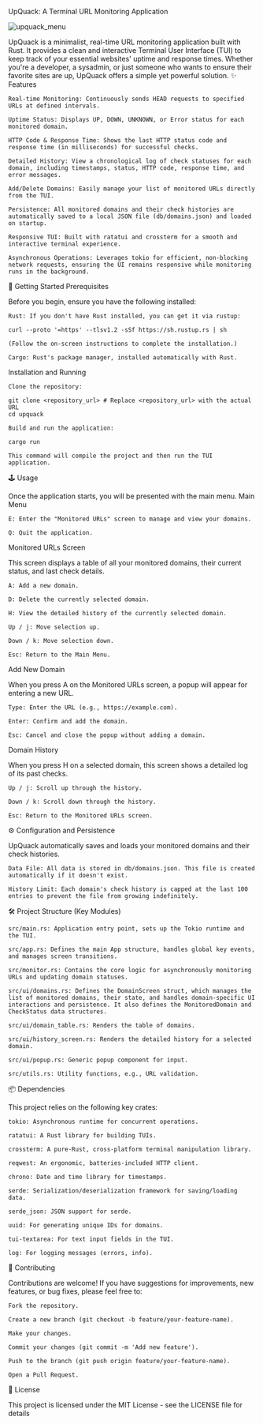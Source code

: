 UpQuack: A Terminal URL Monitoring Application


![upquack_menu](https://github.com/user-attachments/assets/6e34cbb1-b305-4630-9d60-7f8290cf05e5)


UpQuack is a minimalist, real-time URL monitoring application built with Rust. It provides a clean and interactive Terminal User Interface (TUI) to keep track of your essential websites' uptime and response times. Whether you're a developer, a sysadmin, or just someone who wants to ensure their favorite sites are up, UpQuack offers a simple yet powerful solution.
✨ Features

    Real-time Monitoring: Continuously sends HEAD requests to specified URLs at defined intervals.

    Uptime Status: Displays UP, DOWN, UNKNOWN, or Error status for each monitored domain.

    HTTP Code & Response Time: Shows the last HTTP status code and response time (in milliseconds) for successful checks.

    Detailed History: View a chronological log of check statuses for each domain, including timestamps, status, HTTP code, response time, and error messages.

    Add/Delete Domains: Easily manage your list of monitored URLs directly from the TUI.

    Persistence: All monitored domains and their check histories are automatically saved to a local JSON file (db/domains.json) and loaded on startup.

    Responsive TUI: Built with ratatui and crossterm for a smooth and interactive terminal experience.

    Asynchronous Operations: Leverages tokio for efficient, non-blocking network requests, ensuring the UI remains responsive while monitoring runs in the background.

🚀 Getting Started
Prerequisites

Before you begin, ensure you have the following installed:

    Rust: If you don't have Rust installed, you can get it via rustup:

    curl --proto '=https' --tlsv1.2 -sSf https://sh.rustup.rs | sh

    (Follow the on-screen instructions to complete the installation.)

    Cargo: Rust's package manager, installed automatically with Rust.

Installation and Running

    Clone the repository:

    git clone <repository_url> # Replace <repository_url> with the actual URL
    cd upquack

    Build and run the application:

    cargo run

    This command will compile the project and then run the TUI application.

🕹️ Usage

Once the application starts, you will be presented with the main menu.
Main Menu

    E: Enter the "Monitored URLs" screen to manage and view your domains.

    Q: Quit the application.

Monitored URLs Screen

This screen displays a table of all your monitored domains, their current status, and last check details.

    A: Add a new domain.

    D: Delete the currently selected domain.

    H: View the detailed history of the currently selected domain.

    Up / j: Move selection up.

    Down / k: Move selection down.

    Esc: Return to the Main Menu.

Add New Domain

When you press A on the Monitored URLs screen, a popup will appear for entering a new URL.

    Type: Enter the URL (e.g., https://example.com).

    Enter: Confirm and add the domain.

    Esc: Cancel and close the popup without adding a domain.

Domain History

When you press H on a selected domain, this screen shows a detailed log of its past checks.

    Up / j: Scroll up through the history.

    Down / k: Scroll down through the history.

    Esc: Return to the Monitored URLs screen.

⚙️ Configuration and Persistence

UpQuack automatically saves and loads your monitored domains and their check histories.

    Data File: All data is stored in db/domains.json. This file is created automatically if it doesn't exist.

    History Limit: Each domain's check history is capped at the last 100 entries to prevent the file from growing indefinitely.

🛠️ Project Structure (Key Modules)

    src/main.rs: Application entry point, sets up the Tokio runtime and the TUI.

    src/app.rs: Defines the main App structure, handles global key events, and manages screen transitions.

    src/monitor.rs: Contains the core logic for asynchronously monitoring URLs and updating domain statuses.

    src/ui/domains.rs: Defines the DomainScreen struct, which manages the list of monitored domains, their state, and handles domain-specific UI interactions and persistence. It also defines the MonitoredDomain and CheckStatus data structures.

    src/ui/domain_table.rs: Renders the table of domains.

    src/ui/history_screen.rs: Renders the detailed history for a selected domain.

    src/ui/popup.rs: Generic popup component for input.

    src/utils.rs: Utility functions, e.g., URL validation.

📦 Dependencies

This project relies on the following key crates:

    tokio: Asynchronous runtime for concurrent operations.

    ratatui: A Rust library for building TUIs.

    crossterm: A pure-Rust, cross-platform terminal manipulation library.

    reqwest: An ergonomic, batteries-included HTTP client.

    chrono: Date and time library for timestamps.

    serde: Serialization/deserialization framework for saving/loading data.

    serde_json: JSON support for serde.

    uuid: For generating unique IDs for domains.

    tui-textarea: For text input fields in the TUI.

    log: For logging messages (errors, info).

🤝 Contributing

Contributions are welcome! If you have suggestions for improvements, new features, or bug fixes, please feel free to:

    Fork the repository.

    Create a new branch (git checkout -b feature/your-feature-name).

    Make your changes.

    Commit your changes (git commit -m 'Add new feature').

    Push to the branch (git push origin feature/your-feature-name).

    Open a Pull Request.

📄 License

This project is licensed under the MIT License - see the LICENSE file for details
